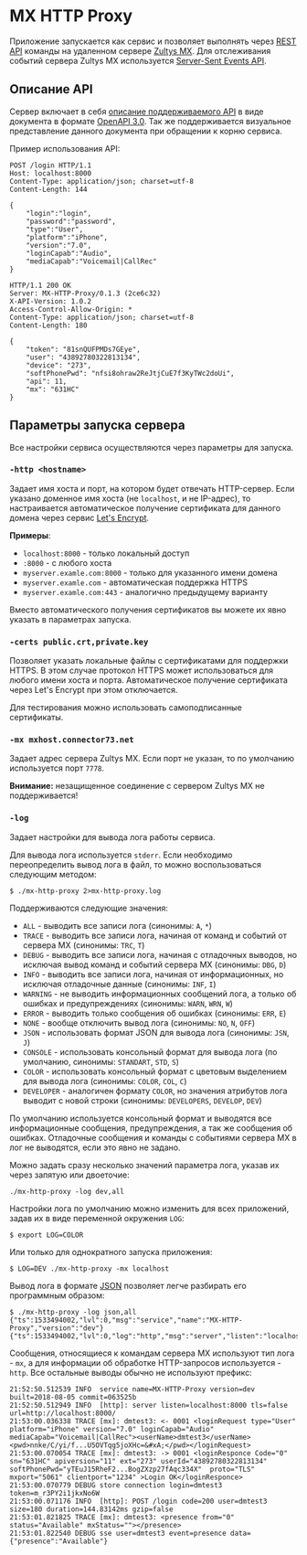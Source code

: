 # MX HTTP Proxy
Приложение запускается как сервис и позволяет выполнять через [REST API](https://en.wikipedia.org/wiki/Representational_state_transfer) команды на удаленном сервере [Zultys MX](https://www.zultys.com/zultys-cloud-services/). Для отслеживания событий сервера Zultys MX используется [Server-Sent Events API](https://developer.mozilla.org/en-US/docs/Web/API/Server-sent_events/Using_server-sent_events).

## Описание API
Сервер включает в себя [описание поддерживаемого API](www/openapi.yaml) в виде документа в формате [OpenAPI 3.0](https://github.com/OAI/OpenAPI-Specification). Так же поддерживается визуальное представление данного документа при обращении к корню сервиса.

Пример использования API:

```http
POST /login HTTP/1.1
Host: localhost:8000
Content-Type: application/json; charset=utf-8
Content-Length: 144

{
    "login":"login",
    "password":"password",
    "type":"User",
    "platform":"iPhone",
    "version":"7.0",
    "loginCapab":"Audio",
    "mediaCapab":"Voicemail|CallRec"
}

HTTP/1.1 200 OK
Server: MX-HTTP-Proxy/0.1.3 (2ce6c32)
X-API-Version: 1.0.2
Access-Control-Allow-Origin: *
Content-Type: application/json; charset=utf-8
Content-Length: 180

{
    "token": "81snQUFPMDs7GEye",
    "user": "43892780322813134",
    "device": "273",
    "softPhonePwd": "nfsi8ohraw2ReJtjCuE7f3KyTWc2doUi",
    "api": 11,
    "mx": "631HC"
}
```

## Параметры запуска сервера
Все настройки сервиса осуществляются через параметры для запуска.

### `-http <hostname>`
Задает имя хоста и порт, на котором будет отвечать HTTP-сервер. Если указано доменное имя хоста (не `localhost`, и не IP-адрес), то настраивается автоматическое получение сертификата для данного домена через сервис [Let's Encrypt](https://letsencrypt.org).

**Примеры**:
- `localhost:8000` - только локальный доступ
- `:8000` - с любого хоста
- `myserver.examle.com:8000` - только для указанного имени домена
- `myserver.examle.com` - автоматическая поддержка HTTPS
- `myserver.examle.com:443` - аналогично предыдущему варианту

Вместо автоматического получения сертификатов вы можете их явно указать в параметрах запуска.

### `-certs public.crt,private.key`
Позволяет указать локальные файлы с сертификатами для поддержки HTTPS. В этом случае протокол HTTPS может использоваться для любого имени хоста и порта. Автоматическое получение сертификата через Let's Encrypt при этом отключается.

Для тестирования можно использовать самоподписанные сертификаты.

### `-mx mxhost.connector73.net`
Задает адрес сервера Zultys MX. Если порт не указан, то по умолчанию используется порт `7778`.

**Внимание:** незащищенное соединение с сервером Zultys MX не поддерживается!

### `-log`

Задает настройки для вывода лога работы сервиса.

Для вывода лога используется `stderr`. Если необходимо переопределить вывод лога в файл, то можно воспользоваться следующим методом:

    $ ./mx-http-proxy 2>mx-http-proxy.log

Поддерживаются следующие значения:

- `ALL` - выводить все записи лога (синонимы: `A`, `*`)
- `TRACE` - выводить все записи лога, начиная от команд и событий от сервера MX (синонимы: `TRC`, `T`)
- `DEBUG` - выводить все записи лога, начиная с отладочных выводов, но исключая вывод команд и событий сервера MX (синонимы: `DBG`, `D`)
- `INFO` - выводить все записи лога, начиная от информационных, но исключая отладочные данные (синонимы: `INF`, `I`)
- `WARNING` - не выводить информационных сообщений лога, а только об ошибках и предупреждениях (синонимы: `WARN`, `WRN`, `W`)
- `ERROR` - выводить только сообщения об ошибках (синонимы: `ERR`, `E`)
- `NONE` - вообще отключить вывод лога (синонимы: `NO`, `N`, `OFF`)
- `JSON` - использовать формат JSON для вывода лога (синонимы: `JSN`, `J`)
- `CONSOLE` - использовать консольный формат для вывода лога (по умолчанию, синонимы: `STANDART`, `STD`, `S`)
- `COLOR` - использовать консольный формат с цветовым выделением для вывода лога (синонимы: `COLOR`, `COL`, `C`)
- `DEVELOPER` - аналогичен формату `COLOR`, но значения атрибутов лога выводит с новой строки (синонимы: `DEVELOPERS`, `DEVELOP`, `DEV`)

По умолчанию используется консольный формат и выводятся все информационные сообщения, предупреждения, а так же сообщения об ошибках. Отладочные сообщения и команды с событиями сервера MX в лог не выводятся, если это явно не задано.

Можно задать сразу несколько значений параметра лога, указав их через запятую или двоеточие:

    ./mx-http-proxy -log dev,all

Настройки лога по умолчанию можно изменить для всех приложений, задав их в виде переменной окружения `LOG`:

    $ export LOG=COLOR

Или только для однократного запуска приложения:

    $ LOG=DEV ./mx-http-proxy -mx localhost

Вывод лога в формате [JSON](https://www.json.org) позволяет легче разбирать его программным образом:

    $ ./mx-http-proxy -log json,all
    {"ts":1533494002,"lvl":0,"msg":"service","name":"MX-HTTP-Proxy","version":"dev"}
    {"ts":1533494002,"lvl":0,"log":"http","msg":"server","listen":"localhost:8000","tls":false,"url":"http://localhost:8000/"}

Сообщения, относящиеся к командам сервера MX используют тип лога - `mx`, а для информации об обработке HTTP-запросов используется - `http`. Все остальные выводы обычно не используют префикс:

    21:52:50.512539 INFO  service name=MX-HTTP-Proxy version=dev built=2018-08-05 commit=063525b
    21:52:50.512949 INFO  [http]: server listen=localhost:8000 tls=false url=http://localhost:8000/
    21:53:00.036338 TRACE [mx]: dmtest3: <- 0001 <loginRequest type="User" platform="iPhone" version="7.0" loginCapab="Audio" mediaCapab="Voicemail|CallRec"><userName>dmtest3</userName><pwd>nnke/C/yi/f...U5OVTqg5joXHc=&#xA;</pwd></loginRequest>
    21:53:00.070054 TRACE [mx]: dmtest3: -> 0001 <loginResponce Code="0" sn="631HC" apiversion="11" ext="273" userId="43892780322813134" softPhonePwd="yTEuJ15RheF2...BogZXzp27fAqc334X"  proto="TLS" mxport="5061" clientport="1234" >Login OK</loginResponce>
    21:53:00.070779 DEBUG store connection login=dmtest3 token=m_r3PY2i1jkxNo6W
    21:53:00.071176 INFO  [http]: POST /login code=200 user=dmtest3 size=180 duration=144.83142ms gzip=false
    21:53:01.821825 TRACE [mx]: dmtest3: <presence from="0" status="Available" mxStatus=""></presence>
    21:53:01.822540 DEBUG sse user=dmtest3 event=presence data={"presence":"Available"}